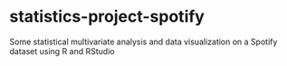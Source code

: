 # statistics-project-spotify
 Some statistical multivariate analysis and data visualization on a Spotify dataset using R and RStudio
